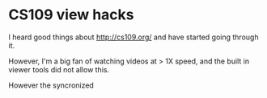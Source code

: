 # CS109 view hacks

I heard good things about http://cs109.org/ and have started going through it.

However, I'm a big fan of watching videos at > 1X speed, and the built in viewer tools did not allow this.

However the syncronized 
